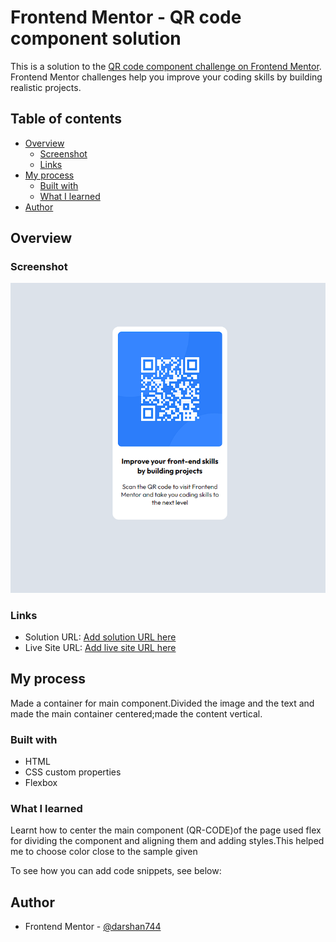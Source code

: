 # Frontend Mentor - QR code component solution

This is a solution to the [QR code component challenge on Frontend Mentor](https://www.frontendmentor.io/challenges/qr-code-component-iux_sIO_H). Frontend Mentor challenges help you improve your coding skills by building realistic projects. 

## Table of contents

- [Overview](#overview)
  - [Screenshot](#screenshot)
  - [Links](#links)
- [My process](#my-process)
  - [Built with](#built-with)
  - [What I learned](#what-i-learned)
- [Author](#author)


## Overview

### Screenshot

![](./image.png)

### Links

- Solution URL: [Add solution URL here](https://your-solution-url.com)
- Live Site URL: [Add live site URL here](https://your-live-site-url.com)

## My process

Made a container for main component.Divided the image and the text and made the main container centered;made the content vertical.
### Built with

- HTML 
- CSS custom properties
- Flexbox


### What I learned

Learnt how to center the main component (QR-CODE)of the page used flex for dividing the component and aligning them and adding styles.This helped me to choose color close to the sample given 

To see how you can add code snippets, see below:


## Author

- Frontend Mentor - [@darshan744](https://www.frontendmentor.io/profile/darshan744)

